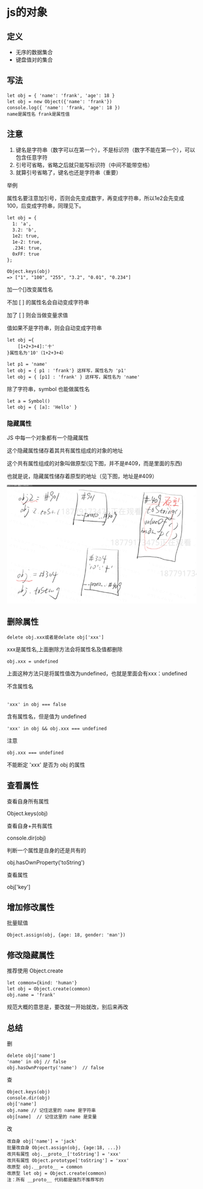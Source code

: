 # js的对象
## 定义
* 无序的数据集合
* 键盘值对的集合
## 写法
```
let obj = { 'name': 'frank', 'age': 18 }
let obj = new Object({'name': 'frank'})
console.log({ 'name': 'frank, 'age': 18 })
name是属性名 frank是属性值
```
## 注意
1. 键名是字符串（数字可以在第一个），不是标识符（数字不能在第一个），可以包含任意字符
2. 引号可省略，省略之后就只能写标识符（中间不能带空格）
3. 就算引号省略了，键名也还是字符串（重要）

举例

属性名要注意加引号，否则会先变成数字，再变成字符串，所以1e2会先变成100，后变成字符串，同理见下。
```
let obj = {
  1: 'a',
  3.2: 'b',
  1e2: true,
  1e-2: true,
  .234: true,
  0xFF: true
};
```
```
Object.keys(obj)
=> ["1", "100", "255", "3.2", "0.01", "0.234"]

```
加一个[]改变属性名

不加 [ ] 的属性名会自动变成字符串

加了 [ ] 则会当做变量求值

值如果不是字符串，则会自动变成字符串
```
let obj ={
    [1+2+3+4]:'十'
}属性名为'10'（1+2+3+4）
```
```
let p1 = 'name'
let obj = { p1 : 'frank'} 这样写，属性名为 'p1'
let obj = { [p1] : 'frank' } 这样写，属性名为 'name'
```
除了字符串，symbol 也能做属性名
```
let a = Symbol()
let obj = { [a]: 'Hello' }
```
### 隐藏属性
JS 中每一个对象都有一个隐藏属性

这个隐藏属性储存着其共有属性组成的对象的地址

这个共有属性组成的对象叫做原型(见下图，并不是#409，而是里面的东西)

也就是说，隐藏属性储存着原型的地址（见下图，地址是#409）


![](隐藏属性.png)
## 删除属性
```
delete obj.xxx或者是delate obj['xxx']
```
xxx是属性名,上面删除方法会将属性名及值都删除
```
obj.xxx = undefined
```
上面这种方法只是将属性值改为undefined，也就是里面会有xxx：undefined

不含属性名
```

'xxx' in obj === false
```
含有属性名，但是值为 undefined
```
'xxx' in obj && obj.xxx === undefined
```
注意 
```
obj.xxx === undefined
```
不能断定 'xxx' 是否为 obj 的属性
## 查看属性
查看自身所有属性

Object.keys(obj)

查看自身+共有属性

console.dir(obj)

判断一个属性是自身的还是共有的

obj.hasOwnProperty('toString')

查看属性

obj['key'] 

## 增加修改属性
批量赋值
```
Object.assign(obj, {age: 18, gender: 'man'})
```
## 修改隐藏属性
推荐使用 Object.create
```
let common={kind: 'human'}
let obj = Object.create(common)
obj.name = 'frank'
```
规范大概的意思是，要改就一开始就改，别后来再改
## 总结
删
```
delete obj['name']
'name' in obj // false
obj.hasOwnProperty('name')  // false
```

查
```
Object.keys(obj)
console.dir(obj)
obj['name']
obj.name // 记住这里的 name 是字符串
obj[name]  // 记住这里的 name 是变量
```
改
```
改自身 obj['name'] = 'jack'
批量改自身 Object.assign(obj, {age:18, ...})
改共有属性 obj.__proto__['toString'] = 'xxx'
改共有属性 Object.prototype['toString'] = 'xxx'
改原型 obj.__proto__ = common
改原型 let obj = Object.create(common)
注：所有 __proto__ 代码都是强烈不推荐写的
```






